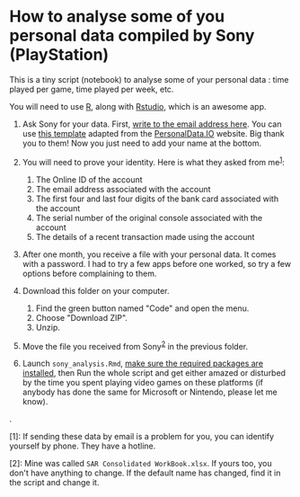# How to analyse some of you personal data compiled by Sony (PlayStation)
This is a tiny script (notebook) to analyse some of your personal data : time played per game, time played per week, etc.

You will need to use [R](https://cran.r-project.org/mirrors.html), along with [Rstudio](https://rstudio.com/products/rstudio/download/), which is an awesome app.

1. Ask Sony for your data. First, [write to the email address here](https://www.playstation.com/en-gb/legal/careers-privacy-notice/). You can use [this template](https://github.com/yrochat/sony_personal_data/blob/main/letter_to_sony_template) adapted from the [PersonalData.IO](personaldata.io) website. Big thank you to them! Now you just need to add your name at the bottom. 
2. You will need to prove your identity. Here is what they asked from me<sup>[1](#myfootnote1)</sup>:

    1. The Online ID of the account
    2. The email address associated with the account
    3. The first four and last four digits of the bank card associated with the account
    4. The serial number of the original console associated with the account
    5. The details of a recent transaction made using the account

3. After one month, you receive a file with your personal data. It comes with a password. I had to try a few apps before one worked, so try a few options before complaining to them.
4. Download this folder on your computer.

    1. Find the green button named "Code" and open the menu.
    2. Choose "Download ZIP".
    3. Unzip.
    
5. Move the file you received from Sony<sup>[2](#myfootnote2)</sup> in the previous folder.
6. Launch `sony_analysis.Rmd`, [make sure the required packages are installed](http://web.cs.ucla.edu/~gulzar/rstudio/index.html), then Run the whole script and get either amazed or disturbed by the time you spent playing video games on these platforms (if anybody has done the same for Microsoft or Nintendo, please let me know).

.

[<a name="myfootnote1">1</a>]: If sending these data by email is a problem for you, you can identify yourself by phone. They have a hotline.

[<a name="myfootnote2">2</a>]:  Mine was called `SAR Consolidated WorkBook.xlsx`. If yours too, you don't have anything to change. If the default name has changed, find it in the script and change it.

